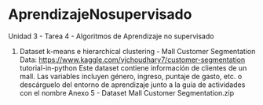 # AprendizajeNosupervisado
Unidad 3 - Tarea 4 - Algoritmos de Aprendizaje no supervisado 
1.	Dataset k-means e hierarchical clustering - Mall Customer
Segmentation Data:
https://www.kaggle.com/vjchoudhary7/customer-segmentation
tutorial-in-python
Este dataset contiene información de clientes de un mall. Las variables incluyen género, ingreso, puntaje de gasto, etc. o descárguelo del entorno de aprendizaje junto a la guía de actividades con el nombre Anexo 5 - Dataset Mall Customer Segmentation.zip
